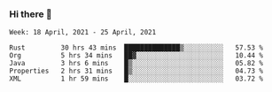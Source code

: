 ### Hi there 👋

<!--START_SECTION:waka-->
```text
Week: 18 April, 2021 - 25 April, 2021

Rust         30 hrs 43 mins  ██████████████▒░░░░░░░░░░   57.53 % 
Org          5 hrs 34 mins   ██▓░░░░░░░░░░░░░░░░░░░░░░   10.44 % 
Java         3 hrs 6 mins    █▒░░░░░░░░░░░░░░░░░░░░░░░   05.82 % 
Properties   2 hrs 31 mins   █▒░░░░░░░░░░░░░░░░░░░░░░░   04.73 % 
XML          1 hr 59 mins    █░░░░░░░░░░░░░░░░░░░░░░░░   03.72 % 
```
<!--END_SECTION:waka-->

<!--
**yqmmm/yqmmm** is a ✨ _special_ ✨ repository because its `README.md` (this file) appears on your GitHub profile.

Here are some ideas to get you started:

- 🔭 I’m currently working on ...
- 🌱 I’m currently learning ...
- 👯 I’m looking to collaborate on ...
- 🤔 I’m looking for help with ...
- 💬 Ask me about ...
- 📫 How to reach me: ...
- 😄 Pronouns: ...
- ⚡ Fun fact: ...
-->
